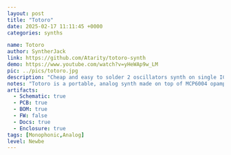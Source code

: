 ```yaml
---
layout: post
title: "Totoro"
date: 2025-02-17 11:11:45 +0000
categories: synths

name: Totoro
author: SyntherJack
link: https://github.com/Atarity/totoro-synth
demo: https://www.youtube.com/watch?v=yHeWAp9w_LM
pic: ../pics/totoro.jpg
description: "Cheap and easy to solder 2 oscillators synth on single IC"
notes: "Totoro is a portable, analog synth made on top of MCP6004 opamp. It features 2 VCOs (one could act as LFO) and simple VCF."
artifacts:
  - Schematic: true
  - PCB: true
  - BOM: true
  - FW: false
  - Docs: true
  - Enclosure: true
tags: [Monophonic,Analog]
level: Newbe
---
```


